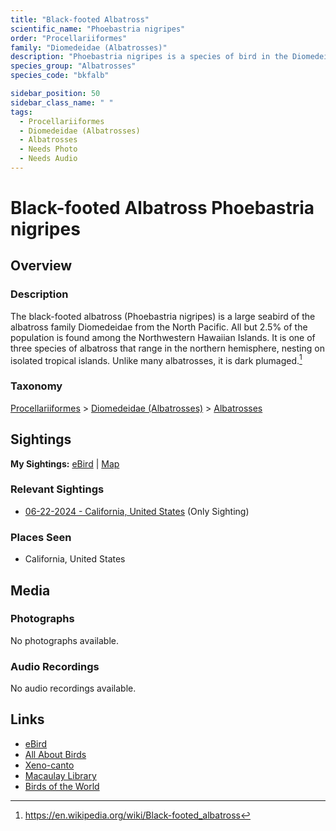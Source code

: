 ```yaml
---
title: "Black-footed Albatross"
scientific_name: "Phoebastria nigripes"
order: "Procellariiformes"
family: "Diomedeidae (Albatrosses)"
description: "Phoebastria nigripes is a species of bird in the Diomedeidae (Albatrosses) family. It has been observed 1 times."
species_group: "Albatrosses"
species_code: "bkfalb"

sidebar_position: 50
sidebar_class_name: " "
tags: 
  - Procellariiformes
  - Diomedeidae (Albatrosses)
  - Albatrosses
  - Needs Photo
  - Needs Audio
---
```


# Black-footed Albatross <span className='sci_name'>Phoebastria nigripes</span>

## Overview

### Description
The black-footed albatross (Phoebastria nigripes) is a large seabird of the albatross family Diomedeidae from the North Pacific. All but 2.5% of the population is found among the Northwestern Hawaiian Islands. It is one of three species of albatross that range in the northern hemisphere, nesting on isolated tropical islands. Unlike many albatrosses, it is dark plumaged.[^1]

[^1]: https://en.wikipedia.org/wiki/Black-footed_albatross

### Taxonomy
[Procellariiformes](/tags/procellariiformes) > [Diomedeidae (Albatrosses)](/tags/diomedeidae-albatrosses) > [Albatrosses](/tags/albatrosses)


## Sightings

**My Sightings:** [eBird](https://ebird.org/lifelist?r=world&time=life&spp=bkfalb) | [Map](/map?species_code=bkfalb)

### Relevant Sightings

* [06-22-2024 - California, United States](https://ebird.org/checklist/S183306531) (Only Sighting)

### Places Seen

* California, United States



## Media
### Photographs
No photographs available.

### Audio Recordings
No audio recordings available.

## Links
* [eBird](https://ebird.org/species/bkfalb) 
* [All About Birds](https://www.allaboutbirds.org/guide/bkfalb) 
* [Xeno-canto](https://www.xeno-canto.org/species/phoebastria-nigripes) 
* [Macaulay Library](https://search.macaulaylibrary.org/catalog?taxonCode=bkfalb&sort=rating_rank_desc)
* [Birds of the World](https://birdsoftheworld.org/bow/species/bkfalb)
